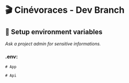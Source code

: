 # :clapper: Cinévoraces - Dev Branch

## :key: Setup environment variables
*Ask a project admin for sensitive informations.*
### .env:
```
# App

# Api
```
